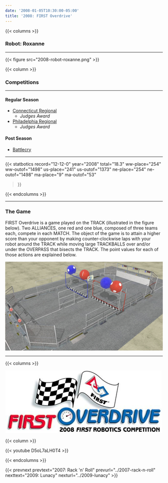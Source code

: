 ```yaml
---
date: '2008-01-05T10:30:00-05:00'
title: '2008: FIRST Overdrive'
---
```


{{< columns >}}

### Robot: Roxanne

---

{{< figure src="2008-robot-roxanne.png" >}}

{{< column >}}

### Competitions

---

#### Regular Season

* [Connecticut Regional](https://www.thebluealliance.com/event/2008ct)
  * _Judges Award_
* [Philadelphia Regional](https://www.thebluealliance.com/event/2008pa)
  * _Judges Award_

#### Post Season

* [Battlecry](https://www.thebluealliance.com/event/2008wpi)

---

{{< statbotics
    record="12-12-0" year="2008"
    total="18.3"
    ww-place="254" ww-outof="1498"
    us-place="241" us-outof="1373"
    ne-place="254"  ne-outof="1498"
    ma-place="9"  ma-outof="53"
>}}

{{< endcolumns >}}

---

### The Game

FIRST Overdrive is a game played on the TRACK (illustrated in the figure below). Two
ALLIANCES, one red and one blue, composed of three teams each, compete in each MATCH. The
object of the game is to attain a higher score than your opponent by making counter-clockwise laps
with your robot around the TRACK while moving large TRACKBALLS over and/or under the
OVERPASS that bisects the TRACK. The point values for each of those actions are explained
below.

![FIRST Overdrive field](2008-first-overdrive-field.png)

---

{{< columns >}}

[![FIRST Overdrive Logo](first-overdrive-logo.jpg)](https://en.wikipedia.org/wiki/FIRST_Overdrive)

{{< column >}}

{{< youtube D5oL7aLH0T4 >}}

{{< endcolumns >}}

{{< prevnext prevtext="2007: Rack 'n' Roll" prevurl="../2007-rack-n-roll" nexttext="2009: Lunacy" nexturl="../2009-lunacy" >}}